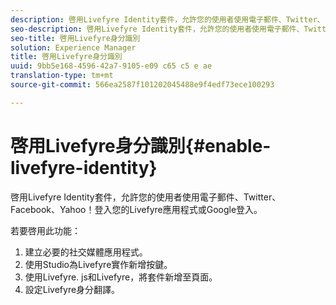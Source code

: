 ```yaml
---
description: 啓用Livefyre Identity套件，允許您的使用者使用電子郵件、Twitter、Facebook、Yahoo！登入您的Livefyre應用程式或Google登入。
seo-description: 啓用Livefyre Identity套件，允許您的使用者使用電子郵件、Twitter、Facebook、Yahoo！登入您的Livefyre應用程式或Google登入。
seo-title: 啓用Livefyre身分識別
solution: Experience Manager
title: 啓用Livefyre身分識別
uuid: 9bb5e168-4596-42a7-9105-e09 c65 c5 e ae
translation-type: tm+mt
source-git-commit: 566ea2587f101202045488e9f4edf73ece100293

---
```



# 啓用Livefyre身分識別{#enable-livefyre-identity}

啓用Livefyre Identity套件，允許您的使用者使用電子郵件、Twitter、Facebook、Yahoo！登入您的Livefyre應用程式或Google登入。

若要啓用此功能：

1. 建立必要的社交媒體應用程式。
1. 使用Studio為Livefyre實作新增按鍵。
1. 使用Livefyre. js和Livefyre，將套件新增至頁面。
1. 設定Livefyre身分翻譯。
